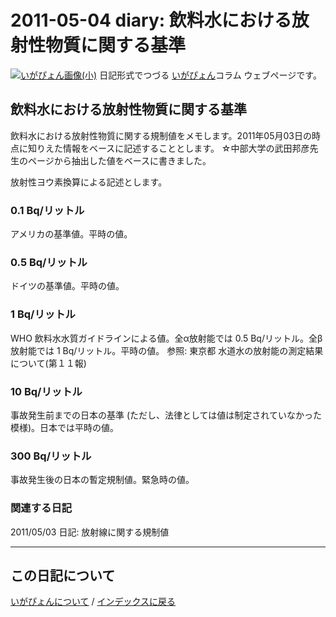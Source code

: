 2011-05-04 diary: 飲料水における放射性物質に関する基準
=====================================================================================================
[![いがぴょん画像(小)](https://igapyon.github.io/diary/images/iga200306s.jpg "いがぴょん")](https://igapyon.github.io/diary/memo/memoigapyon.html) 日記形式でつづる [いがぴょん](https://igapyon.github.io/diary/memo/memoigapyon.html)コラム ウェブページです。

## 飲料水における放射性物質に関する基準

飲料水における放射性物質に関する規制値をメモします。2011年05月03日の時点に知りえた情報をベースに記述することとします。
☆中部大学の武田邦彦先生のページから抽出した値をベースに書きました。

放射性ヨウ素換算による記述とします。

### 0.1 Bq/リットル

アメリカの基準値。平時の値。

### 0.5 Bq/リットル

ドイツの基準値。平時の値。

### 1 Bq/リットル

WHO 飲料水水質ガイドラインによる値。全α放射能では 0.5 Bq/リットル。全β放射能では 1 Bq/リットル。平時の値。
参照: 東京都 水道水の放射能の測定結果について(第１１報)

### 10 Bq/リットル

事故発生前までの日本の基準 (ただし、法律としては値は制定されていなかった模様)。日本では平時の値。

### 300 Bq/リットル

事故発生後の日本の暫定規制値。緊急時の値。

### 関連する日記

2011/05/03 日記: 放射線に関する規制値

----------------------------------------------------------------------------------------------------

## この日記について
[いがぴょんについて](http://www.igapyon.jp/igapyon/diary/memo/memoigapyon.html) / [インデックスに戻る](https://igapyon.github.io/diary/idxall.html)
